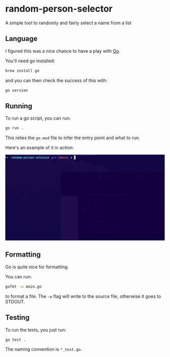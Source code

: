 # random-person-selector
A simple tool to randomly and fairly select a name from a list

## Language

I figured this was a nice chance to have a play with [Go](https://go.dev/doc/tutorial/getting-started).

You'll need go installed: 

```bash
brew install go
```

and you can then check the success of this with: 

```bash
go version
```

## Running

To run a go script, you can run: 

```bash
go run .
```

This relies the `go.mod` file to infer the entry point and what to run. 

Here's an example of it in action:

![](example.gif)

## Formatting

Go is quite nice for formatting. 

You can run: 

```bash
gofmt -w main.go
```

to format a file. The `-w` flag will write to the source file, otherwise it goes to STDOUT. 

## Testing

To run the tests, you just run: 

```bash
go test .
```

The naming convention is `*_test.go`. 